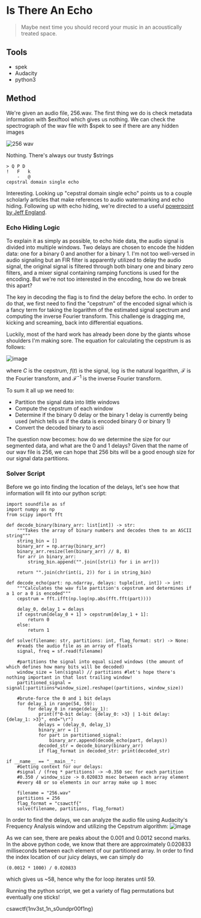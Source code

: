 # Is There An Echo
> Maybe next time you should record your music in an acoustically treated space.

## Tools
- spek
- Audacity
- python3

## Method
We're given an audio file, 256.wav. The first thing we do is check metadata information with $exiftool which gives us nothing. 
We can check the spectrograph of the wav file with $spek to see if there are any hidden images

![256 wav](https://github.com/user-attachments/assets/258fdd69-7e9d-4c4b-bd58-d230547852c0)

Nothing. There's always our trusty $strings
```shell
> Q P D 
!	F	k	
	-	@	
cepstral domain single echo
```

Interesting. Looking up "cepstral domain single echo" points us to a couple scholarly articles that make references to audio watermarking and echo hiding.
Following up with echo hiding, we're directed to a useful [powerpoint by Jeff England](https://www.ee.columbia.edu/~ywang/MSS/Project/Jeff_England_Audio_Steganography.ppt).

### Echo Hiding Logic

To explain it as simply as possible, to echo hide data, the audio signal is divided into multiple windows. Two delays are chosen to encode the hidden data: one for a binary 0 and another for a binary 1.
I'm not too well-versed in audio signaling but an FIR filter is apparently utilized to delay the audio signal, the original signal is filtered through both binary one and binary zero filters, and a mixer
signal containing ramping functions is used for the encoding. But we're not too interested in the encoding, how do we break this apart?

The key in decoding the flag is to find the delay before the echo. In order to do that, we first need to find the "cepstrum" of the encoded signal which is a fancy term for taking the logarithm of the
estimated signal spectrum and computing the inverse Fourier transform. This challenge is dragging me, kicking and screaming, back into differential equations. 

Luckily, most of the hard work has already been done by the giants whose shoulders I'm making sore. The equation for calculating the cepstrum is as follows:

![image](https://github.com/user-attachments/assets/24aa4815-2253-4bee-9a0f-0552309ab187)

where $C$ is the cepstrum, $f(t)$ is the signal, $\log$ is the natural logarithm, $\mathcal F$ is the Fourier transform, and $\mathcal F^{-1}$ is the inverse Fourier transform.

To sum it all up we need to:
- Partition the signal data into little windows
- Compute the cepstrum of each window
- Determine if the binary 0 delay or the binary 1 delay is currently being used (which tells us if the data is encoded binary 0 or binary 1)
- Convert the decoded binary to ascii

The question now becomes: how do we determine the size for our segmented data, and what are the 0 and 1 delays? 
Given that the name of our wav file is 256, we can hope that 256 bits will be a good enough size for our signal data partitions.

### Solver Script

Before we go into finding the location of the delays, let's see how that information will fit into our python script:

```python3
import soundfile as sf
import numpy as np
from scipy import fft

def decode_binary(binary_arr: list[int]) -> str:
    """Takes the array of binary numbers and decodes them to an ASCII string"""
    string_bin = []
    binary_arr = np.array(binary_arr)
    binary_arr.resize(len(binary_arr) // 8, 8)
    for arr in binary_arr:
        string_bin.append("".join([str(i) for i in arr]))

    return "".join(chr(int(i, 2)) for i in string_bin)

def decode_echo(part: np.ndarray, delays: tuple[int, int]) -> int:
    """Calculates the wav file partition's cepstrum and determines if a 1 or a 0 is encoded"""
    cepstrum = fft.ifft(np.log(np.abs(fft.fft(part))))

    delay_0, delay_1 = delays
    if cepstrum[delay_0 + 1] > cepstrum[delay_1 + 1]:
        return 0
    else:
        return 1

def solve(filename: str, partitions: int, flag_format: str) -> None:
    #reads the audio file as an array of floats
    signal, freq = sf.read(filename)

    #partitions the signal into equal sized windows (the amount of which defines how many bits will be decoded)
    window_size = len(signal) // partitions #let's hope there's nothing important in that lost trailing window!
    partitioned_signal = signal[:partitions*window_size].reshape((partitions, window_size))

    #brute-force the 0 and 1 bit delays
    for delay_1 in range(54, 59):
        for delay_0 in range(delay_1):
            print(f"0-bit delay: {delay_0: >3} | 1-bit delay: {delay_1: >3}", end="\r")
            delays = (delay_0, delay_1)
            binary_arr = []
            for part in partitioned_signal:
                binary_arr.append(decode_echo(part, delays))
            decoded_str = decode_binary(binary_arr)
            if flag_format in decoded_str: print(decoded_str)

if __name__ == "__main__":
    #Getting context for our delays:
    #signal / (freq * partitions) -> ~0.350 sec for each partition
    #0.350 / window_size -> 0.020833 msec between each array element
    #every 48 or so elements in our array make up 1 msec

    filename = "256.wav"
    partitions = 256
    flag_format = "csawctf{"
    solve(filename, partitions, flag_format)
```

In order to find the delays, we can analyze the audio file using Audacity's Frequency Analysis window and utilizing the Cepstrum algorithm:
![image](https://github.com/user-attachments/assets/0a12a42d-c851-490a-9acc-18e58f27106b)

As we can see, there are peaks about the 0.001 and 0.0012 second marks. 
In the above python code, we know that there are approximately 0.020833 milliseconds between each element of our partitioned array.
In order to find the index location of our juicy delays, we can simply do 

```shell
(0.0012 * 1000) / 0.020833
```

which gives us ~58, hence why the for loop iterates until 59.

Running the python script, we get a variety of flag permutations but eventually one sticks!

csawctf{1nv3st_1n_s0undpr00f1ng}


